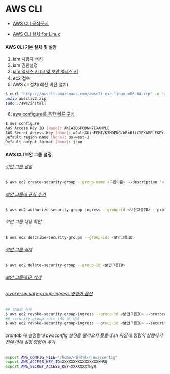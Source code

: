 # AWS CLI

* [AWS CLI 공식문서](https://docs.aws.amazon.com/ko_kr/cli/latest/userguide/cli-chap-welcome.html)

* [AWS CLI 설치 for Linux](https://docs.aws.amazon.com/ko_kr/cli/latest/userguide/install-cliv2-linux.html)


#### AWS CLI 기본 설치 및 설정

1. iam 사용자 생성
2. iam 권한설정
3. [iam 액세스 키 ID 및 보안 액세스 키](https://docs.aws.amazon.com/ko_kr/cli/latest/userguide/cli-configure-quickstart.html#cli-configure-quickstart-creds)
4. ec2 접속
5. AWS cli 설치(최신 버전 설치)
```bash
$ curl "https://awscli.amazonaws.com/awscli-exe-linux-x86_64.zip" -o "awscliv2.zip"
unzip awscliv2.zip
sudo ./aws/install
```
6. [aws configure를 통한 빠른 구성](https://docs.aws.amazon.com/ko_kr/cli/latest/userguide/cli-configure-quickstart.html#cli-configure-quickstart-config)
```bash
$ aws configure
AWS Access Key ID [None]: AKIAIOSFODNN7EXAMPLE
AWS Secret Access Key [None]: wJalrXUtnFEMI/K7MDENG/bPxRfiCYEXAMPLEKEY
Default region name [None]: us-west-2
Default output format [None]: json
```


#### AWS CLI 보안 그룹 설정
###### [보안 그룹 생성](https://docs.aws.amazon.com/ko_kr/cli/latest/userguide/cli-services-ec2-sg.html#creating-a-security-group)
```bash
$ aws ec2 create-security-group --group-name <그룹이름> --description "<그룹설명>" --vpc-id <VPC 아이디>
```

###### [보안 그룹에 규칙 추가](https://docs.aws.amazon.com/ko_kr/cli/latest/userguide/cli-services-ec2-sg.html#configuring-a-security-group)
```bash
$ aws ec2 authorize-security-group-ingress --group-id <보안그룹ID> --protocol tcp --port <허용포트> --cidr <IP 예 192.0.0.1/32 모두 허용일 경우 0.0.0.0/0>
```

###### 보안 그룹 내용 확인
```bash
$ aws ec2 describe-security-groups --group-ids <보안그룹ID>
```

###### [보안 그룹 삭제](https://docs.aws.amazon.com/ko_kr/cli/latest/userguide/cli-services-ec2-sg.html#deleting-a-security-group)
```bash
$ aws ec2 delete-security-group --group-id <보안그룹ID>
```

###### [보안 그룹에 IP 삭제](https://docs.aws.amazon.com/cli/latest/reference/ec2/authorize-security-group-ingress.html)
###### [revoke-security-group-ingress 명령어 옵션](https://docs.aws.amazon.com/cli/latest/reference/ec2/revoke-security-group-ingress.html#synopsis)
```bash
## 정보로 삭제
$ aws ec2 revoke-security-group-ingress --group-id <보안그룹ID> --protocol tcp --port <허용포트> --cidr <IP 예 192.0.0.1/32 모두 허용일 경우 0.0.0.0/0>
## security-group-rule-ids 로 삭제
$ aws ec2 revoke-security-group-ingress --group-id <보안그룹ID> --security-group-rule-ids <보안그룹 규칙ID>
```

###### crontab 에 설정할때 awsconfig 설정을 불러오지 못할때 sh 파일에 명령어 실행하기전에 아래 설정 명령어 추가
```bash
export AWS_CONFIG_FILE="/home/<유저명>/.aws/config"
export AWS_ACCESS_KEY_ID=XXXXXXXXXXXXXXXXXHRQ
export AWS_SECRET_ACCESS_KEY=XXXXXXXfHyR
```


